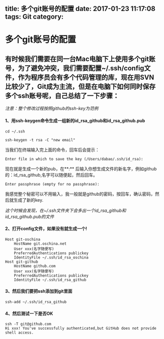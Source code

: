 title: 多个git账号的配置
date: 2017-01-23 11:17:08
tags: Git
category:
---

# 多个git账号的配置

## 有时候我们需要在同一台Mac电脑下上使用多个git账号，为了避免冲突，我们需要配置~/.ssh/config文件，作为程序员会有多个代码管理的库，现在用SVN比较少了，Git成为主流，但是在电脑下如何同时保存多个ssh账号呢，自己总结了一下步骤：

*注意：整个修改过程按照github的ssh-key为范例*

#### 1、用ssh-keygen命令生成一组新的id_rsa_github和id_rsa_github.pub
```
cd ~/.ssh

ssh-keygen -t rsa -C "new email"
```
当我们在终端输入完上面的命令，回车后会提示：
```
Enter file in which to save the key (/Users/dabao/.ssh/id_rsa):
```
现在就是生成一个新的pub，在**:** 后输入你想生成文件的新名字，例如github的：id_rsa_github,名字可以随便起，然后回车。
```
Enter passphrase (empty for no passphrase):
```
我感觉整个秘密可以不用输入，我一般就是github的密码，按回车，确认密码，然后就生成了新的key.

*这个时候会发现，在~/.ssh文件夹下会多出一个id_rsa_github和id_rsa_github.pub的文件*

#### 2、打开config文件，如果没有就生成一个!
```
Host git-oschina
    HostName git.oschina.net
    User xxx(名字随便写)
    PreferredAuthentications publickey
    IdentityFile ~/.ssh/id_rsa_oschina
Host git-github
    HostName github.com
    User xxx(名字随便写)
    PreferredAuthentications publickey
    IdentityFile ~/.ssh/id_rsa_github
```
#### 3、然后我们要把ssh添加到git里面
```
ssh-add ~/.ssh/id_rsa_github
```
#### 4、然后测试一下是否OK
```
ssh -T git@github.com
Hi xxx! You've successfully authenticated,but GitHub does not provide shell access.
```
